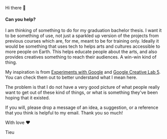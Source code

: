 Hi there 🙌

#### Can you help?

I am thinking of something to do for my graduation bachelor thesis. I want it to be something of use, not just a sparkled up version of the projects from previous courses which are, for me, meant to be for training only.
Ideally it would be something that uses tech to helps arts and cultures accessible to more people on Earth. This helps educate people about the arts, and also provides creatives something to reach their audiences. A win-win kind of thing.

My inspiration is from [Experiments with Google](https://experiments.withgoogle.com/) and [Google Creative Lab 5](https://www.creativelab5.com/). You can check them out to better understand what I mean here.

The problem is that I do not have a very good picture of what people really want to get out of these kind of things, or what is something they've been hoping that it existed.

If you will, please drop a message of an idea, a suggestion, or a reference that you think is helpful to my email. Thank you so much!

With love ❤️

Tieu
